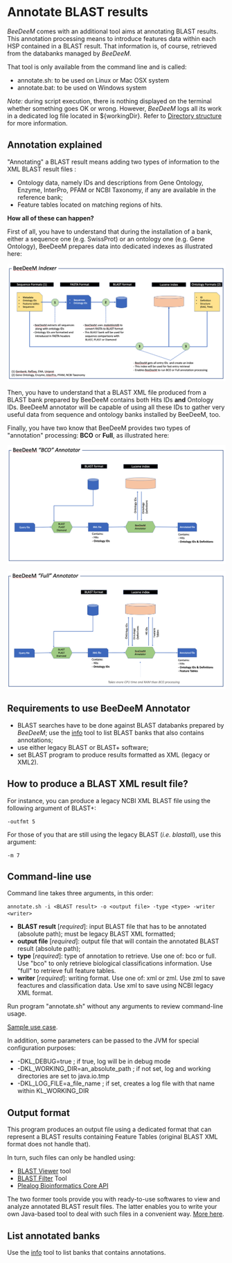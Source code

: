 # Annotate BLAST results

_BeeDeeM_ comes with an additional tool aims at annotating BLAST results. This annotation processing means to introduce features data within each HSP contained in a BLAST result. That information is, of course, retrieved from the databanks managed by _BeeDeeM_.

That tool is only available from the command line and is called:

* annotate.sh: to be used on Linux or Mac OSX system
* annotate.bat: to be used on Windows system

_Note:_ during script execution, there is nothing displayed on the terminal whether something goes OK or wrong. However, _BeeDeeM_ logs all its work in a dedicated log file located in ${workingDir}. Refer to [Directory structure](../installation/directory_structure.md) for more information.

## Annotation explained

"Annotating" a BLAST result means adding two types of information to the XML BLAST result files :

* Ontology data, namely IDs and descriptions from Gene Ontology, Enzyme, InterPro, PFAM or NCBI Taxonomy, if any are available in the reference bank;
* Feature tables located on matching regions of hits.

**How all of these can happen?**

First of all, you have to understand that during the installation of a bank, either a sequence one \(e.g. SwissProt\) or an ontology one \(e.g. Gene Ontology\), BeeDeeM prepares data into dedicated indexes as illustrated here:

![](../.gitbook/assets/beedeem-indexer.png)

Then, you have to understand that a BLAST XML file produced from a BLAST bank prepared by BeeDeeM contains both Hits IDs **and** Ontology IDs. BeeDeeM annotator will be capable of using all these IDs to gather very useful data from sequence and ontology banks installed by BeeDeeM, too.

Finally, you have two know that BeeDeeM provides two types of "annotation" processing: **BCO** or **Full**, as illustrated here:

![](../.gitbook/assets/beedeem-bco-annotator.png)

![](../.gitbook/assets/beedeem-full-annotator.png)

## Requirements to use BeeDeeM Annotator

* BLAST searches have to be done against BLAST databanks prepared by _BeeDeeM_; use the [info](list-banks.md) tool to list BLAST banks that also contains annotations;
* use either legacy BLAST or BLAST+ software;
* set BLAST program to produce results formatted as XML \(legacy or XML2\).

## How to produce a BLAST XML result file?

For instance, you can produce a legacy NCBI XML BLAST file using the following argument of BLAST+:

```text
-outfmt 5
```

For those of you that are still using the legacy BLAST \(_i.e. blastall_\), use this argument:

```text
-m 7
```

## Command-line use

Command line takes three arguments, in this order:

```text
annotate.sh -i <BLAST result> -o <output file> -type <type> -writer <writer>
```

* **BLAST result** \[_required_\]: input BLAST file that has to be annotated \(absolute path\); must be legacy BLAST XML formatted; 
* **output file** \[_required_\]: output file that will contain the annotated BLAST result \(absolute path\); 
* **type** \[_required_\]: type of annotation to retrieve. Use one of: bco or full. Use "bco" to only retrieve biological classifications information. Use "full" to retrieve full feature tables.
* **writer** \[_required_\]: writing format. Use one of: xml or zml. Use zml to save feactures and classification data. Use xml to save using NCBI legacy XML format.

Run program "annotate.sh" without any arguments to review command-line usage.

[Sample use case](../installation/test_install/#annotate-a-blast-result).

In addition, some parameters can be passed to the JVM for special configuration purposes:

* -DKL\_DEBUG=true ; if true, log will be in debug mode
* -DKL\_WORKING\_DIR=an\_absolute\_path ; if not set, log and working directories are set to java.io.tmp
* -DKL\_LOG\_FILE=a\_file\_name ; if set, creates a log file with that name within KL\_WORKING\_DIR

## Output format

This program produces an output file using a dedicated format that can represent a BLAST results containing Feature Tables \(original BLAST XML format does not handle that\).

In turn, such files can only be handled using:

* [BLAST Viewer](https://github.com/pgdurand/BlastViewer) tool
* [BLAST Filter](https://github.com/pgdurand/BLAST-Filter-Tool) Tool
* [Plealog Bioinformatics Core API](https://github.com/pgdurand/BeeDeeM/wiki/Explore-annotated-BLAST-results)

The two former tools provide you with ready-to-use softwares to view and analyze annotated BLAST result files. The latter enables you to write your own Java-based tool to deal with such files in a convenient way. [More here](https://github.com/pgdurand/BeeDeeM/wiki/Explore-annotated-BLAST-results).

## List annotated banks

Use the [info](list-banks.md) tool to list banks that contains annotations.

